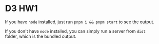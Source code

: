 # D3 HW1

If you have `node` installed, just run `pnpm i && pnpm start` to see the output.

If you don't have `node` installed, you can simply run a server from `dist` folder, which is the bundled output.
